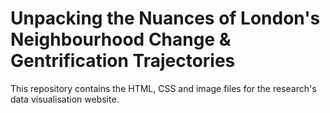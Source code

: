 # Unpacking the Nuances of London's Neighbourhood Change & Gentrification Trajectories

This repository contains the HTML, CSS and image files for the research's data visualisation website. 
